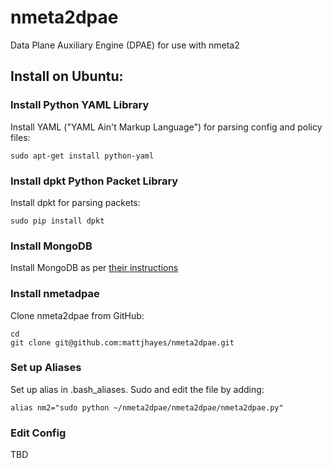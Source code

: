 # nmeta2dpae
Data Plane Auxiliary Engine (DPAE) for use with nmeta2

## Install on Ubuntu:

### Install Python YAML Library
Install YAML ("YAML Ain't Markup Language") for parsing config and policy files:
```
sudo apt-get install python-yaml
```

### Install dpkt Python Packet Library
Install dpkt for parsing packets:
```
sudo pip install dpkt
```

### Install MongoDB
Install MongoDB as per [their instructions](https://docs.mongodb.org/manual/tutorial/install-mongodb-on-ubuntu/)

### Install nmetadpae
Clone nmeta2dpae from GitHub:
```
cd
git clone git@github.com:mattjhayes/nmeta2dpae.git
```

### Set up Aliases
Set up alias in .bash_aliases. Sudo and edit the file by adding:
```
alias nm2="sudo python ~/nmeta2dpae/nmeta2dpae/nmeta2dpae.py"
```

### Edit Config
TBD

